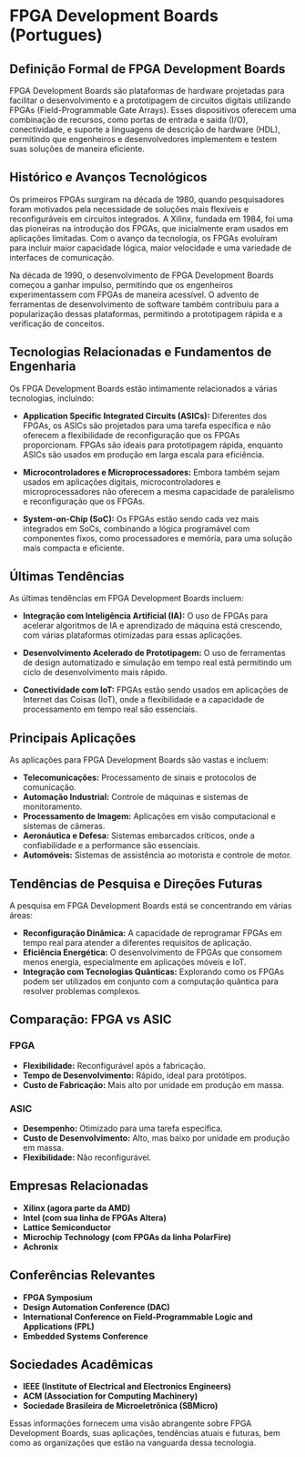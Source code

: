 # FPGA Development Boards (Portugues)

## Definição Formal de FPGA Development Boards

FPGA Development Boards são plataformas de hardware projetadas para facilitar o desenvolvimento e a prototipagem de circuitos digitais utilizando FPGAs (Field-Programmable Gate Arrays). Esses dispositivos oferecem uma combinação de recursos, como portas de entrada e saída (I/O), conectividade, e suporte a linguagens de descrição de hardware (HDL), permitindo que engenheiros e desenvolvedores implementem e testem suas soluções de maneira eficiente.

## Histórico e Avanços Tecnológicos

Os primeiros FPGAs surgiram na década de 1980, quando pesquisadores foram motivados pela necessidade de soluções mais flexíveis e reconfiguráveis em circuitos integrados. A Xilinx, fundada em 1984, foi uma das pioneiras na introdução dos FPGAs, que inicialmente eram usados em aplicações limitadas. Com o avanço da tecnologia, os FPGAs evoluíram para incluir maior capacidade lógica, maior velocidade e uma variedade de interfaces de comunicação.

Na década de 1990, o desenvolvimento de FPGA Development Boards começou a ganhar impulso, permitindo que os engenheiros experimentassem com FPGAs de maneira acessível. O advento de ferramentas de desenvolvimento de software também contribuiu para a popularização dessas plataformas, permitindo a prototipagem rápida e a verificação de conceitos.

## Tecnologias Relacionadas e Fundamentos de Engenharia

Os FPGA Development Boards estão intimamente relacionados a várias tecnologias, incluindo:

- **Application Specific Integrated Circuits (ASICs):** Diferentes dos FPGAs, os ASICs são projetados para uma tarefa específica e não oferecem a flexibilidade de reconfiguração que os FPGAs proporcionam. FPGAs são ideais para prototipagem rápida, enquanto ASICs são usados em produção em larga escala para eficiência.

- **Microcontroladores e Microprocessadores:** Embora também sejam usados em aplicações digitais, microcontroladores e microprocessadores não oferecem a mesma capacidade de paralelismo e reconfiguração que os FPGAs.

- **System-on-Chip (SoC):** Os FPGAs estão sendo cada vez mais integrados em SoCs, combinando a lógica programável com componentes fixos, como processadores e memória, para uma solução mais compacta e eficiente.

## Últimas Tendências

As últimas tendências em FPGA Development Boards incluem:

- **Integração com Inteligência Artificial (IA):** O uso de FPGAs para acelerar algoritmos de IA e aprendizado de máquina está crescendo, com várias plataformas otimizadas para essas aplicações.

- **Desenvolvimento Acelerado de Prototipagem:** O uso de ferramentas de design automatizado e simulação em tempo real está permitindo um ciclo de desenvolvimento mais rápido.

- **Conectividade com IoT:** FPGAs estão sendo usados em aplicações de Internet das Coisas (IoT), onde a flexibilidade e a capacidade de processamento em tempo real são essenciais.

## Principais Aplicações

As aplicações para FPGA Development Boards são vastas e incluem:

- **Telecomunicações:** Processamento de sinais e protocolos de comunicação.
- **Automação Industrial:** Controle de máquinas e sistemas de monitoramento.
- **Processamento de Imagem:** Aplicações em visão computacional e sistemas de câmeras.
- **Aeronáutica e Defesa:** Sistemas embarcados críticos, onde a confiabilidade e a performance são essenciais.
- **Automóveis:** Sistemas de assistência ao motorista e controle de motor.

## Tendências de Pesquisa e Direções Futuras

A pesquisa em FPGA Development Boards está se concentrando em várias áreas:

- **Reconfiguração Dinâmica:** A capacidade de reprogramar FPGAs em tempo real para atender a diferentes requisitos de aplicação.
- **Eficiência Energética:** O desenvolvimento de FPGAs que consomem menos energia, especialmente em aplicações móveis e IoT.
- **Integração com Tecnologias Quânticas:** Explorando como os FPGAs podem ser utilizados em conjunto com a computação quântica para resolver problemas complexos.

## Comparação: FPGA vs ASIC

### FPGA

- **Flexibilidade:** Reconfigurável após a fabricação.
- **Tempo de Desenvolvimento:** Rápido, ideal para protótipos.
- **Custo de Fabricação:** Mais alto por unidade em produção em massa.

### ASIC

- **Desempenho:** Otimizado para uma tarefa específica.
- **Custo de Desenvolvimento:** Alto, mas baixo por unidade em produção em massa.
- **Flexibilidade:** Não reconfigurável.

## Empresas Relacionadas

- **Xilinx (agora parte da AMD)**
- **Intel (com sua linha de FPGAs Altera)**
- **Lattice Semiconductor**
- **Microchip Technology (com FPGAs da linha PolarFire)**
- **Achronix**

## Conferências Relevantes

- **FPGA Symposium**
- **Design Automation Conference (DAC)**
- **International Conference on Field-Programmable Logic and Applications (FPL)**
- **Embedded Systems Conference**

## Sociedades Acadêmicas

- **IEEE (Institute of Electrical and Electronics Engineers)**
- **ACM (Association for Computing Machinery)**
- **Sociedade Brasileira de Microeletrônica (SBMicro)**

Essas informações fornecem uma visão abrangente sobre FPGA Development Boards, suas aplicações, tendências atuais e futuras, bem como as organizações que estão na vanguarda dessa tecnologia.